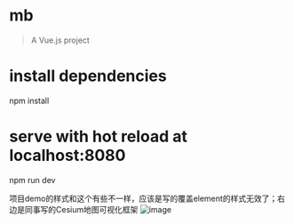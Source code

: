 # mb

> A Vue.js project




# install dependencies
npm install

# serve with hot reload at localhost:8080
npm run dev

项目demo的样式和这个有些不一样，应该是写的覆盖element的样式无效了；右边是同事写的Cesium地图可视化框架
![image](https://github.com/gg870657600/mb_re/blob/gh-pages/src/img/mb-re.png)
